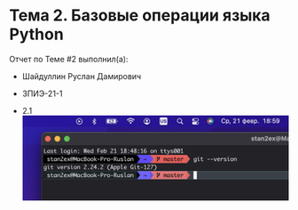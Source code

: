 # Тема 2. Базовые операции языка Python
Отчет по Теме #2 выполнил(а):
- Шайдуллин Руслан Дамирович
- ЗПИЭ-21-1

- 2.1
![Меню](https://github.com/stratch1989/ProgramEngineering/blob/Theme_1/img/2.1.png)